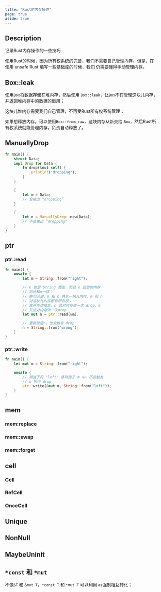 ```yaml
---
title: "Rust的内存操作"
page: true
aside: true
---
```


## Description
记录Rust内存操作的一些技巧

使用Rust的时候，因为所有权系统的完备，我们不需要自己管理内存。但是，在使用 unsafe Rust 编写一些基础库的时候，我们
仍需要懂得手动管理内存。

## Box::leak
使用`Box`将数据存储在堆内存，然后使用 `Box::leak`，让`Box`不在管理这块儿内存，并返回堆内存中的数据的借用；

这块儿堆内存需要我们自己管理，不再受Rust所有权系统管理；

如果想释放内存，可以使用`Box::from_raw`，这块内存从新交给
`Box`，然后Rust所有权系统就能管理内存，负责自动释放了。


## ManuallyDrop

```rust 
fn main() {
    struct Data;
    impl Drop for Data {
        fn drop(&mut self) {
            println!("dropping");
        }
    }

    {
        let m = Data;
        // 会输出 “dropping”
    }

    {
        let n = ManuallyDrop::new(Data);
        // 不会输出 “dropping”
    }
}
```

## ptr
### ptr::read
```rust 
fn main() {
    unsafe {
        let m = String::from("right");

        // n 也是 String 类型，而且 n 底层的内存
        // 地址和m一样；
        // 换句话讲，m 和 n 共享一块儿内存，m 和 n 
        // 对这块儿内存都有所有权；
        // 离开作用域后，n 会对内存做一次 drop，m 
        // 又会对内存做一次drop
        let mut n = ptr::read(&m);

        // 重新赋值n，也会触发 drop
        n = String::from("wrong");
    }
}
```
### ptr::write 
```rust 
fn main() {
    let mut m = String::from("right");

    unsafe {
        // 相当于将 "left" 移动到了 m 中，不会触发
        // m 执行 drop
        ptr::write(&mut m, String::from("left"));
    }
}
```

## mem 
### mem:replace
### mem::swap
### mem::forget



## cell 
### Cell 


### RefCell

### OnceCell

## Unique


## NonNull

## MaybeUninit

## `*const` 和 `*mut` 
不像`&T` 和 `&mut T`，`*const T` 和 `*mut T` 可以利用 `as`强制相互转化；